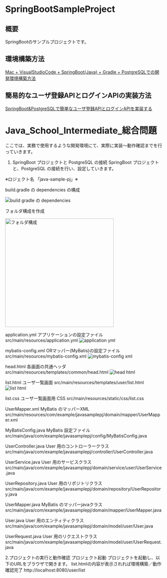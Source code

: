 # SpringBootSampleProject

## 概要
SpringBootのサンプルプロジェクトです。

## 環境構築方法
[Mac + VisualStudioCode + SpringBoot(Java) + Gradle + PostgreSQLでの開発環境構築方法](https://qiita.com/ngnmsn/items/a8c52460739051d60760)

## 簡易的なユーザ登録APIとログインAPIの実装方法
[SpringBoot&PostgreSQLで簡単なユーザ登録APIとログインAPIを実装する](https://qiita.com/ngnmsn/items/636055bcc018783daa7f)

# Java_School_Intermediate_総合問題
ここでは、実務で使用するような開発環境にて、実際に実装～動作確認までを行っていきます。

1. SpringBoot プロジェクトと PostgreSQL の接続
SpringBoot プロジェクトと、PostgreSQL の接続を行い、設定していきます。

※ロジェクト名 「java-sample-pj」※

build.gradle の dependencies の構成

![build gradle の dependencies](https://github.com/DWYNWA/Java_School_Intermediate/assets/153730492/3867f90d-0c6b-4a8a-89f0-82582b7b8b98)

フォルダ構成を作成

<img width="348" alt="フォルダ構成" src="https://github.com/DWYNWA/Java_School_Intermediate/assets/153730492/ff6678f1-d23c-4891-8283-4744ab0f4a1e">

application.yml
アプリケーションの設定ファイル
src/main/resources/application.yml
![application yml](https://github.com/DWYNWA/Java_School_Intermediate/assets/153730492/39e56425-f029-46ff-a92a-37d7091d122f)


mybatis-config.xml
ORマッパー(MyBatis)の設定ファイル
src/main/resources/mybatis-config.xml
![mybatis-config xml](https://github.com/DWYNWA/Java_School_Intermediate/assets/153730492/ba3b1f2f-1221-4514-8341-49b7fc0ffc6e)

head.html
各画面の共通ヘッダ
src/main/resources/templates/common/head.html
![head html](https://github.com/DWYNWA/Java_School_Intermediate/assets/153730492/ac9ab4b1-c9c5-484c-8bc4-131901bad329)

list.html
ユーザ一覧画面
src/main/resources/templates/user/list.html
![list html](https://github.com/DWYNWA/Java_School_Intermediate/assets/153730492/82a31bae-300c-4f71-a376-74970766d03b)

list.css
ユーザ一覧画面用 CSS 
src/main/resources/static/css/list.css

UserMapper.xml
MyBatis のマッパーXML 
src/main/resources/com/example/javasamplepj/domain/mapper/UserMapper.xml

MyBatisConfig.java
MyBatis 設定ファイル 
src/main/java/com/example/javasamplepj/config/MyBatisConfig.java

UserController.java
User 用のコントローラークラス
src/main/java/com/example/javasamplepj/controller/UserController.java

UserService.java
User 用のサービスクラス
src/main/java/com/example/javasamplepj/domain/service/user/UserService.java

UserRepository.java
User 用のリポジトリクラス
src/main/java/com/example/javasamplepj/domain/repository/UserRepository.java

UserMapper.java
MyBatis のマッパーjavaクラス
src/main/java/com/example/javasamplepj/domain/mapper/UserMapper.java

User.java
User 用のエンティティクラス
src/main/java/com/example/javasamplepj/domain/model/user/User.java

UserRequest.java
User 用のリクエストクラス
src/main/java/com/example/javasamplepj/domain/model/user/UserRequest.java



2.プロジェクトの実行と動作確認
プロジェクト起動
プロジェクトを起動し、以下のURLをブラウザで開きます。
list.htmlの内容が表示されれば環境構築／動作確認完了
http://localhost:8080/user/list
